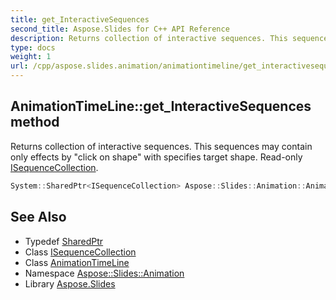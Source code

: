 ```yaml
---
title: get_InteractiveSequences
second_title: Aspose.Slides for C++ API Reference
description: Returns collection of interactive sequences. This sequences may contain only effects by \"click on shape\" with specifies target shape. Read-only ISequenceCollection.
type: docs
weight: 1
url: /cpp/aspose.slides.animation/animationtimeline/get_interactivesequences/
---
```

## AnimationTimeLine::get_InteractiveSequences method


Returns collection of interactive sequences. This sequences may contain only effects by \"click on shape\" with specifies target shape. Read-only [ISequenceCollection](../../isequencecollection/).

```cpp
System::SharedPtr<ISequenceCollection> Aspose::Slides::Animation::AnimationTimeLine::get_InteractiveSequences() override
```

## See Also

* Typedef [SharedPtr](../../../system/sharedptr/)
* Class [ISequenceCollection](../../isequencecollection/)
* Class [AnimationTimeLine](../)
* Namespace [Aspose::Slides::Animation](../../)
* Library [Aspose.Slides](../../../)
